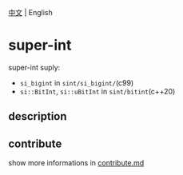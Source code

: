 [中文](README_zh.md) | English

# super-int
super-int suply:
* `si_bigint` in `sint/si_bigint/`(c99)
* `si::BitInt`, `si::uBitInt` in `sint/bitint`(c++20)

## description

## contribute
show more informations in [contribute.md](contribute.md)
